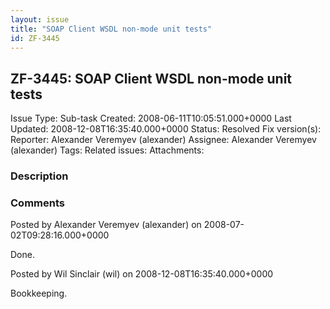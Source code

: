```yaml
---
layout: issue
title: "SOAP Client WSDL non-mode unit tests"
id: ZF-3445
---
```


ZF-3445: SOAP Client WSDL non-mode unit tests
---------------------------------------------

 Issue Type: Sub-task Created: 2008-06-11T10:05:51.000+0000 Last Updated: 2008-12-08T16:35:40.000+0000 Status: Resolved Fix version(s): 
 Reporter:  Alexander Veremyev (alexander)  Assignee:  Alexander Veremyev (alexander)  Tags: 
 Related issues: 
 Attachments: 
### Description

 

 

### Comments

Posted by Alexander Veremyev (alexander) on 2008-07-02T09:28:16.000+0000

Done.

 

 

Posted by Wil Sinclair (wil) on 2008-12-08T16:35:40.000+0000

Bookkeeping.

 

 